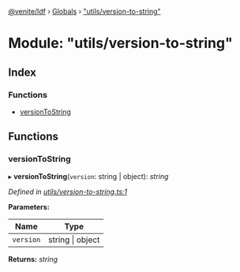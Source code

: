 [@venite/ldf](../README.md) › [Globals](../globals.md) › ["utils/version-to-string"](_utils_version_to_string_.md)

# Module: "utils/version-to-string"

## Index

### Functions

* [versionToString](_utils_version_to_string_.md#versiontostring)

## Functions

###  versionToString

▸ **versionToString**(`version`: string | object): *string*

*Defined in [utils/version-to-string.ts:1](https://github.com/gbj/venite/blob/f52da2b3/ldf/src/utils/version-to-string.ts#L1)*

**Parameters:**

Name | Type |
------ | ------ |
`version` | string &#124; object |

**Returns:** *string*
